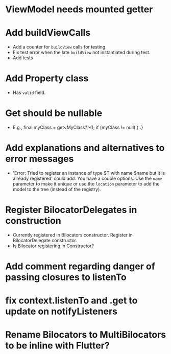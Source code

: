 # ViewModel needs mounted getter

# Add buildViewCalls
- Add a counter for `buildView` calls for testing.
- Fix test error when the late `buildView` not instantiated during test.
- Add tests

# Add Property class
- Has `valid` field.

# Get should be nullable
- E.g.,
  final myClass = get<MyClass?>();
  if (myClass != null) {..}

# Add explanations and alternatives to error messages
- 'Error: Tried to register an instance of type $T with name $name but it is already registered' 
could add. You have a couple options. Use the `name` parameter to make it unique or use the
`location` parameter to add the model to the tree (instead of the registry).

# Register BilocatorDelegates in construction
- Currently registered in Bilocators constructor. Register in BilocatorDelegate constructor.
- Is Bilocator registering in Constructor?

# Add comment regarding danger of passing closures to listenTo

# fix context.listenTo and .get to update on notifyListeners

# Rename Bilocators to MultiBilocators to be inline with Flutter?
